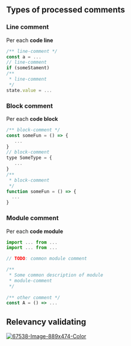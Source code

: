 ## Types of processed comments

### Line comment
Per each **code line**

```js
/** line-comment */
const a = ...
// line-comment
if (someStament)
/**
 * line-comment
 */
state.value = ...
```

### Block comment
Per each **code block**

```js
/** block-comment */
const someFun = () => {
   ...
}
// block-comment
type SomeType = {
   ...
}
/**
 * block-comment
 */
function someFun = () => {
  ...
}
```

### Module comment
Per each **code module**

```js
import ... from ...
import ... from ...

// TODO: common module comment

/**
 * Some common description of module
 * module-comment
 */
 
/** other comment */
const A = () => ...
```

## Relevancy validating

<a href="https://ibb.co/kKQVqYw"><img src="https://i.ibb.co/kKQVqYw/67538-Image-889x474-Color.png" alt="67538-Image-889x474-Color" border="0"></a>
